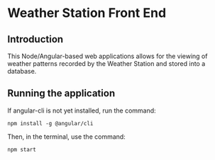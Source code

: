 # Weather Station Front End

## Introduction

This Node/Angular-based web applications allows for the viewing of weather patterns recorded by the Weather Station and stored into a database.

## Running the application

If angular-cli is not yet installed, run the command:
```
npm install -g @angular/cli
```

Then, in the terminal, use the command:
```
npm start
```